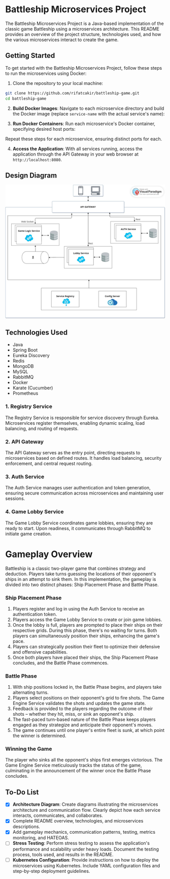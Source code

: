 # Battleship Microservices Project

The Battleship Microservices Project is a Java-based implementation of the classic game Battleship using a microservices
architecture. This README provides an overview of the project structure, technologies used, and how the various
microservices interact to create the game.

## Getting Started

To get started with the Battleship Microservices Project, follow these steps to run the microservices using Docker:

1. Clone the repository to your local machine:

```bash
git clone https://github.com/rifatcakir/battleship-game.git
cd battleship-game
```

2. **Build Docker Images**: Navigate to each microservice directory and build the Docker image (replace `service-name`
   with the actual service's name):


3. **Run Docker Containers**: Run each microservice's Docker container, specifying desired host ports:

Repeat these steps for each microservice, ensuring distinct ports for each.

4. **Access the Application**: With all services running, access the application through the API Gateway in your web
   browser at `http://localhost:8080`.

## Design Diagram

<p align="center">
  <img src="docs/images/diagram.jpg">
</p>

## Technologies Used

- Java
- Spring Boot
- Eureka Discovery
- Redis
- MongoDB
- MySQL
- RabbitMQ
- Docker
- Karate (Cucumber)
- Prometheus

### 1. Registry Service

The Registry Service is responsible for service discovery through Eureka. Microservices register themselves, enabling
dynamic scaling, load balancing, and routing of requests.

### 2. API Gateway

The API Gateway serves as the entry point, directing requests to microservices based on defined routes. It handles load
balancing, security enforcement, and central request routing.

### 3. Auth Service

The Auth Service manages user authentication and token generation, ensuring secure communication across microservices
and maintaining user sessions.

### 4. Game Lobby Service

The Game Lobby Service coordinates game lobbies, ensuring they are ready to start. Upon readiness, it communicates
through RabbitMQ to initiate game creation.

# Gameplay Overview

Battleship is a classic two-player game that combines strategy and deduction. Players take turns guessing the locations
of their opponent's ships in an attempt to sink them. In this implementation, the gameplay is divided into two distinct
phases: Ship Placement Phase and Battle Phase.

### Ship Placement Phase

1. Players register and log in using the Auth Service to receive an authentication token.
2. Players access the Game Lobby Service to create or join game lobbies.
3. Once the lobby is full, players are prompted to place their ships on their respective grids. During this phase,
   there's no waiting for turns. Both players can simultaneously position their ships, enhancing the game's pace.
4. Players can strategically position their fleet to optimize their defensive and offensive capabilities.
5. Once both players have placed their ships, the Ship Placement Phase concludes, and the Battle Phase commences.

### Battle Phase

1. With ship positions locked in, the Battle Phase begins, and players take alternating turns.
2. Players select positions on their opponent's grid to fire shots. The Game Engine Service validates the shots and
   updates the game state.
3. Feedback is provided to the players regarding the outcome of their shots – whether they hit, miss, or sink an
   opponent's ship.
4. The fast-paced turn-based nature of the Battle Phase keeps players engaged as they strategize and anticipate their
   opponent's moves.
5. The game continues until one player's entire fleet is sunk, at which point the winner is determined.

### Winning the Game

The player who sinks all the opponent's ships first emerges victorious. The Game Engine Service meticulously tracks the
status of the game, culminating in the announcement of the winner once the Battle Phase concludes.

## To-Do List

- [x] **Architecture Diagram**: Create diagrams illustrating the microservices architecture and communication flow.
  Clearly depict how each service interacts, communicates, and collaborates.
- [x] Complete README overview, technologies, and microservices descriptions.
- [x] Add gameplay mechanics, communication patterns, testing, metrics monitoring, and HATEOAS.
- [ ] **Stress Testing**: Perform stress testing to assess the application's performance and scalability under heavy
  loads. Document the testing process, tools used, and results in the README.
- [ ] **Kubernetes Configuration**: Provide instructions on how to deploy the microservices using Kubernetes. Include
  YAML configuration files and step-by-step deployment guidelines.
